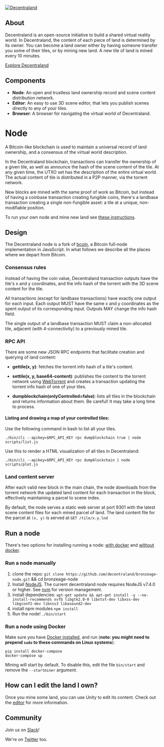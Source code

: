 [![Decentraland][logo]](https://decentraland.org/)

## About

Decentraland is an open-source initiative to build a shared virtual reality
world. In Decentraland, the content of each piece of land is determined by its
owner. You can become a land owner either by having someone transfer you some
of their tiles, or by mining new land. A new tile of land is mined every 10
minutes.

[Explore Decentraland](https://decentraland.org/app/)

## Components

* **Node**: An open and trustless land ownership record and scene content distribution network.
* **Editor**: An easy to use 3D scene editor, that lets you publish scenes directly to any of your tiles.
* **Browser**: A browser for navigating the virtual world of Decentraland.

# Node

A Bitcoin-like blockchain is used to maintain a universal record of land
ownership, and a consensus of the virtual world description.

In the Decentraland blockchain, transactions can transfer the ownership of a
given tile, as well as announce the hash of the scene content of the
tile. At any given time, the UTXO set has the description of the entire
virtual world. The actual content of tile is distributed in a P2P
manner, via the torrent network.

New blocks are mined with the same proof of work as Bitcoin, but instead of
having a coinbase transaction creating fungible coins, there's a landbase
transaction creating a single non-fungible asset: a tile at a unique,
non-modifiable position.

To run your own node and mine new land see [these instructions](#run-a-node).

## Design

The Decentraland node is a fork of [bcoin](https://github.com/bcoin-org/bcoin),
a Bitcoin full-node implementation in JavaScript. In what follows we describe
all the places where we depart from Bitcoin.

### Consensus rules

Instead of having the coin value, Decentraland transaction outputs have the
tile's x and y coordinates, and the info hash of the torrent with the 3D
scene content for the tile.

All transactions (except for landbase transactions) have exactly one output for
each input. Each output MUST have the same x and y coordinates as the spent
output of its corresponding input. Outputs MAY change the info hash field.

The single output of a landbase transaction MUST claim a non-allocated tile,
adjacent (with 4-connectivity) to a previously mined tile.

### RPC API

There are some new JSON RPC endpoints that facilitate creation and querying of land
content:

* **gettile(x, y)**: fetches the torrent info hash of a tile's content.

* **settile(x, y, base64-content)**: publishes the content to the torrent
network using [WebTorrent](https://github.com/feross/webtorrent) and creates a
transaction updating the torrent info hash of one of your tiles.

* **dumpblockchain(onlyControlled=false)**: lists all tiles in the blockchain and
returns information about them. Be careful! It may take a long time to process.

#### Listing and drawing a map of your controlled tiles:

Use the following command in bash to list all your tiles.

    ./bin/cli --apikey=$RPC_API_KEY rpc dumpblockchain true | node scripts/list.js

Use this to render a HTML visualization of all tiles in Decentraland:

    ./bin/cli --apikey=$RPC_API_KEY rpc dumpblockchain | node scripts/plot.js

### Land content server

After each valid new block in the main chain, the node downloads from the
torrent network the updated land content for each transaction in the block,
effectively maintaining a parcel to scene index.

By default, the node serves a static web server at port 9301 with the latest
scene content files for each mined parcel of land. The land content file for
the parcel at `(x, y)` is served at `GET /tile/x.y.lnd`

## Run a node
There's two options for installing running a node: [with docker](#run-a-node-using-docker) and [without docker](#run-a-node-manually).
### Run a node manually
1. clone the repo:
`git clone https://github.com/decentraland/bronzeage-node.git` && cd bronzeage-node
2. Install [NodeJS](https://nodejs.org/en/).
The current decentraland node requires NodeJS v7.4.0 or higher. See [nvm](http://nvm.sh) for version management.
3. install dependencies:
`apt-get update && apt-get install -y --no-install-recommends xvfb libgtk2.0-0 libxtst-dev libxss-dev libgconf2-dev libnss3 libasound2-dev`
4. install npm modules
`npm install`
5. Run the node!
`./bin/start`

### Run a node using Docker
Make sure you have [Docker
installed](https://docs.docker.com/engine/installation/), and run (**note: 
you might need to prepend `sudo` to these commands on Linux systems**):

```
pip install docker-compose
docker-compose up
```

Mining will start by default. To disable this, edit the file `bin/start` and
remove the `--startminer` argument.

## How can I edit the land I own?

Once you mine some land, you can use Unity to edit its content. Check out the
[editor](https://github.com/decentraland/bronzeage-editor) for more
information.

## Community

Join us on [Slack](https://rauchg-slackin-ueglzmcnsv.now.sh/)!

We're on [Twitter](https://twitter.com/decentraland) too.

[logo]: https://raw.githubusercontent.com/decentraland/web/gh-pages/img/banner.png
